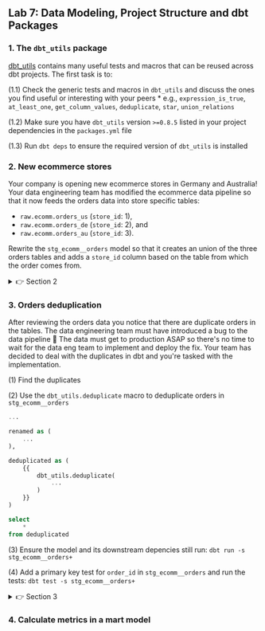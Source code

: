 ## Lab 7: Data Modeling, Project Structure and dbt Packages

### 1. The `dbt_utils` package 

[dbt_utils](https://hub.getdbt.com/dbt-labs/dbt_utils/latest/) contains many useful tests and macros that can be reused across dbt projects. The first task is to:

(1.1) Check the generic tests and macros in `dbt_utils` and discuss the ones you find useful or interesting with your peers
    * e.g., `expression_is_true`, `at_least_one`, `get_column_values`, `deduplicate`, `star`, `union_relations`

(1.2) Make sure you have `dbt_utils` version `>=0.8.5` listed in your project dependencies in the `packages.yml` file

(1.3) Run `dbt deps` to ensure the required version of `dbt_utils` is installed

### 2. New ecommerce stores

Your company is opening new ecommerce stores in Germany and Australia! Your data engineering team has modified the ecommerce data pipeline so that it now feeds the orders data into store specific tables: 

* `raw.ecomm.orders_us` (`store_id`: 1),
* `raw.ecomm.orders_de` (`store_id`: 2), and
* `raw.ecomm.orders_au` (`store_id`: 3).

Rewrite the `stg_ecomm__orders` model so that it creates an union of the three orders tables and adds a `store_id` column based on the table from which the order comes from. 

<details>
  <summary>👉 Section 2</summary>

  (2.1) Add the three orders tables to your `sources.yml`

  (2.2) Refactor the `stg_ecomm__orders` model so that it combines the three orders tables using the `dbt_utils.union_relations` macro:

  ```sql
    with sources as (
        {{
            dbt_utils.union_relations(
                relations=[
                    ...
                ],
            )
        }}
    ),

    ...
  ```
  (2.3) Preview and inspect the compiled SQL of `stg_ecomm__orders`. How does the `dbt_utils.union_relations` macro differ from a manually constructed union?

  (2.4) Extract store country code from the `_dbt_source_relation` column and map it to the `store_id`
  ```sql
    with sources as (
        {{
            dbt_utils.union_relations(
                relations=[
                    source('ecomm', 'orders_us'),
                    source('ecomm', 'orders_de'),
                    source('ecomm', 'orders_au')
                ],
            )
        }}
    ),

    store_codes as (
        select
            *,
            ... as store_code
        from sources
    ),

    store_ids as (
        select
            *,
            ... as store_id
        from store_codes
    ),

    renamed as (
        select
            *,                  -- Include all original columns in the staging layer
            id as order_id,
            ...
        from store_ids
    )

    select
        *
    from renamed
  ```
  (2.5) Run the model and its downstream dependencies: `dbt run -s stg_ecomm__orders+`
  
  (2.6) Add a `not_null` test for the `store_id` column in `stg_ecomm__orders` and run the tests: `dbt test -s stg_ecomm__orders+`

</details>

### 3. Orders deduplication

After reviewing the orders data you notice that there are duplicate orders in the tables. The data engineering team must have introduced a bug to the data pipeline 🤦 The data must get to production ASAP so there's no time to wait for the data eng team to implement and deploy the fix. Your team has decided to deal with the duplicates in dbt and you're tasked with the implementation.

(1) Find the duplicates

(2) Use the `dbt_utils.deduplicate` macro to deduplicate orders in `stg_ecomm__orders`
```sql
...

renamed as (
    ...
),

deduplicated as (
    {{
        dbt_utils.deduplicate(
            ...
        )
    }}
)

select
    *
from deduplicated
```

(3) Ensure the model and its downstream depencies still run: `dbt run -s stg_ecomm__orders+`

(4) Add a primary key test for `order_id` in `stg_ecomm__orders` and run the tests: `dbt test -s stg_ecomm__orders+`

<details>
  <summary>👉 Section 3</summary>

  (1) Todo

</details>

### 4. Calculate metrics in a mart model

